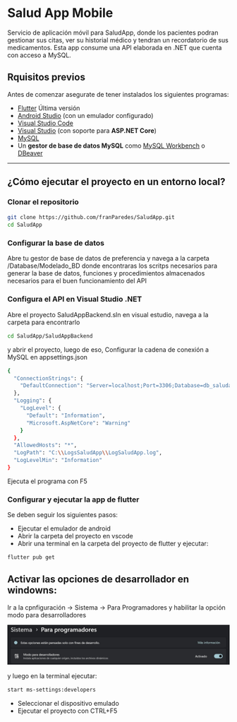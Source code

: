 # Salud App Mobile

Servicio de aplicación móvil para SaludApp, donde los pacientes podran gestionar sus citas, ver su historial médico y tendran un recordatorio de sus medicamentos.
Esta app consume una API elaborada en .NET que cuenta con acceso a MySQL.

## Rquisitos previos

Antes de comenzar asegurate de tener instalados los siguientes programas:
- [Flutter](https://docs.flutter.dev/get-started/install)  Última versión
- [Android Studio](https://developer.android.com/studio) (con un emulador configurado)  
- [Visual Studio Code](https://code.visualstudio.com/)  
- [Visual Studio](https://visualstudio.microsoft.com/) (con soporte para **ASP.NET Core**)  
- [MySQL](https://dev.mysql.com/downloads/)  
- Un **gestor de base de datos MySQL** como [MySQL Workbench](https://dev.mysql.com/downloads/workbench/) o [DBeaver](https://dbeaver.io/)

---

## ¿Cómo ejecutar el proyecto en un entorno local?

### Clonar el repositorio
```bash
git clone https://github.com/franParedes/SaludApp.git
cd SaludApp 
```

### Configurar la base de datos

Abre tu gestor de base de datos de preferencia y navega a la carpeta /Database/Modelado_BD donde encontraras los scritps necesarios para generar la base de datos, funciones y procedimientos almacenados necesarios para el buen funcionamiento del API

### Configura el API en Visual Studio .NET

Abre el proyecto SaludAppBackend.sln en visual estudio, navega a la carpeta para encontrarlo

```bash
cd SaludApp/SaludAppBackend
```

y abrir el proyecto, luego de eso, Configurar la cadena de conexión a MySQL en appsettings.json


```bash
{
  "ConnectionStrings": {
    "DefaultConnection": "Server=localhost;Port=3306;Database=db_saludapp;Uid=root;Pwd=[Aqui va tu contraseña]"
  },
  "Logging": {
    "LogLevel": {
      "Default": "Information",
      "Microsoft.AspNetCore": "Warning"
    }
  },
  "AllowedHosts": "*",
  "LogPath": "C:\\LogsSaludApp\\LogSaludApp.log",
  "LogLevelMin": "Information"
}

```

Ejecuta el programa con F5

### Configurar y ejecutar la app de flutter

Se deben seguir los siguientes pasos:

- Ejecutar el emulador de android 
- Abrir la carpeta del proyecto en vscode
- Abrir una terminal en la carpeta del proyecto de flutter y ejecutar:

```bash
flutter pub get

```
Activar las opciones de desarrollador en windowns:
-
Ir a la cpnfiguración -> Sistema -> Para Programadores y habilitar la opción modo para desarrolladores

![Descripción de la imagen](https://github.com/franParedes/SaludApp/blob/main/salud_app_mobile/images/desarrollador.jpeg?raw=true)



y luego en la terminal ejecutar:

```bash
start ms-settings:developers

```


- Seleccionar el dispositivo emulado
- Ejecutar el proyecto con CTRL+F5





